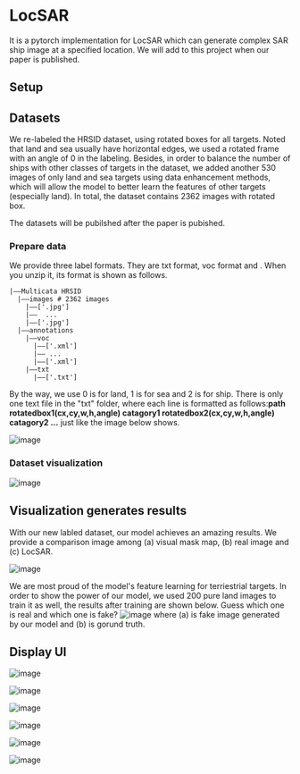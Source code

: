 # LocSAR
It is a pytorch implementation for LocSAR which can generate complex SAR ship image at a specified location.
We will add to this project when our paper is published.
## Setup
## Datasets
We re-labeled the HRSID dataset, using rotated boxes for all targets. Noted that land and sea usually have horizontal edges, we used a rotated frame with an angle of 0 in the labeling. Besides, in order to balance the number of ships with other classes of targets in the dataset, we added another 530 images of only land and sea targets using data enhancement methods, which will allow the model to better learn the features of other targets (especially land). In total, the dataset contains 2362 images with rotated box.

The datasets will be pubilshed after the paper is pubished.
### Prepare data
We provide three label formats. They are txt format, voc format and . When you unzip it, its format is shown as follows.
```
|——Multicata HRSID
  |——images # 2362 images
    |——['.jpg']
    |——  ...
    |——['.jpg']
  |——annotations
    |——voc
      |——['.xml']
      |—— ...
      |——['.xml']
    |——txt
      |——['.txt']
```
By the way, we use 0 is for land, 1 is for sea and 2 is for ship.
There is only one text file in the "txt" folder, where each line is formatted as follows:**path rotatedbox1(cx,cy,w,h,angle) catagory1 rotatedbox2(cx,cy,w,h,angle) catagory2 ...** just like the image below shows.

![image](https://github.com/waeada/LocSAR/blob/main/images/image1.png)



### Dataset visualization 
![image](https://github.com/waeada/LocSAR/blob/main/images/image3.png)

## Visualization generates results
With our new labled dataset, our model achieves an amazing results. We provide a comparison image among (a) visual mask map, (b) real image and (c) LocSAR.

![image](https://github.com/waeada/LocSAR/blob/main/images/image5.png)


We are most proud of the model's feature learning for terriestrial targets. In order to show the power of our model, we used 200 pure land images to train it as well, the results after training are shown below. Guess which one is real and which one is fake?
![image](https://github.com/waeada/LocSAR/blob/main/images/image4.png)
where (a) is fake image generated by our model and (b) is gorund truth.

## Display UI

![image](https://github.com/waeada/LocSAR/blob/main/images/image6.png)

![image](https://github.com/waeada/LocSAR/blob/main/images/image7.png)

![image](https://github.com/waeada/LocSAR/blob/main/images/image8.png)

![image](https://github.com/waeada/LocSAR/blob/main/images/image9.png)

![image](https://github.com/waeada/LocSAR/blob/main/images/image10.png)

![image](https://github.com/waeada/LocSAR/blob/main/images/image11.png)


